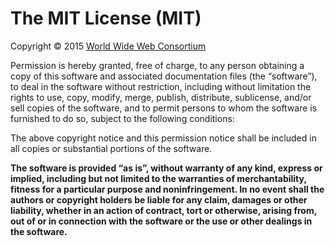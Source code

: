 
# The MIT License (MIT)

Copyright © 2015 [World Wide Web Consortium](http://www.w3.org/)

Permission is hereby granted, free of charge, to any person obtaining a copy of this software and associated documentation files (the “software”), to deal in
the software without restriction, including without limitation the rights to use, copy, modify, merge, publish, distribute, sublicense, and/or sell copies of
the software, and to permit persons to whom the software is furnished to do so, subject to the following conditions:

The above copyright notice and this permission notice shall be included in all copies or substantial portions of the software.

**The software is provided “as is”, without warranty of any kind, express or implied, including but not limited to the warranties of merchantability, fitness
for a particular purpose and noninfringement.
In no event shall the authors or copyright holders be liable for any claim, damages or other liability, whether in an action of contract, tort or otherwise,
arising from, out of or in connection with the software or the use or other dealings in the software.**

